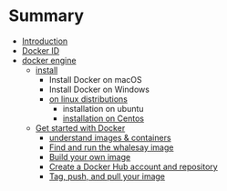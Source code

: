 # Summary

* [Introduction](README.md)
* [Docker ID](chapter1.md)
* [docker engine](docker-engine.md)
    * [install](install.md)
        * Install Docker on macOS
        * Install Docker on Windows
        * [on linux distributions](on-linux-distributions.md)
            * installation on ubuntu
            * [installation on Centos](installation-on-centos.md)
    * [Get started with Docker](get-started-with-docker.md)
        * [understand images & containers](understand-images--containers.md)
        * [Find and run the whalesay image](find-and-run-the-whalesay-image.md)
        * [Build your own image](build-your-own-image.md)
        * [Create a Docker Hub account and repository](create-a-docker-hub-account-and-repository.md)
        * [Tag, push, and pull your image](tag-push-and-pull-your-image.md)

